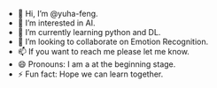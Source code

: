 - 👋 Hi, I’m @yuha-feng.
- 👀 I’m interested in AI.
- 🌱 I’m currently learning python and DL.
- 💞️ I’m looking to collaborate on Emotion Recognition.
- 📫 If you want to reach me please let me know.
- 😄 Pronouns: I am a at the beginning stage.
- ⚡ Fun fact: Hope we can learn together.

<!---
yuha-feng/yuha-feng is a ✨ special ✨ repository because its `README.md` (this file) appears on your GitHub profile.
You can click the Preview link to take a look at your changes.
--->
